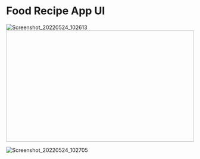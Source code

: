 # Food Recipe App UI

![Screenshot_20220524_102613](https://user-images.githubusercontent.com/65672919/169953453-6bd9ac84-d92d-4b77-ac63-a252e5315aae.png)<img width=600 height=300>


![Screenshot_20220524_102705](https://user-images.githubusercontent.com/65672919/169953470-b28e92bf-6a9b-4c5a-b965-bd4f47884f66.png)
